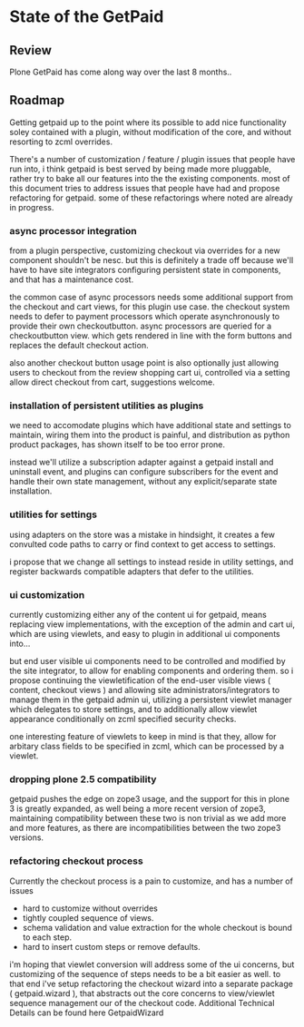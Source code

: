 # State of the GetPaid #

## Review ##

Plone GetPaid has come along way over the last 8 months..


## Roadmap ##

Getting getpaid up to the point where its possible to add nice functionality soley contained
with a plugin, without modification of the core, and without resorting to zcml overrides.

There's a number of customization / feature / plugin issues that people have run into,
i think getpaid is best served by being made more pluggable, rather try to bake all our
features into the the existing components. most of this document tries to address issues
that people have had and propose refactoring for getpaid. some of these refactorings
where noted are already in progress.

### async processor integration ###

from a plugin perspective, customizing checkout via overrides for a new
component shouldn't be nesc. but this is definitely a trade off
because we'll have to have site integrators configuring persistent state
in components, and that has a maintenance cost.

the common case of async processors needs some additional support from
the checkout and cart views, for this plugin use case. the checkout system
needs to defer to payment processors which operate asynchronously to provide
their own checkoutbutton. async processors are queried for a checkoutbutton
view. which gets rendered in line with the form buttons and replaces the default
checkout action.

also another checkout button usage point is also optionally just
allowing users to checkout from the review shopping cart ui, controlled
via a setting allow direct checkout from cart, suggestions welcome.

### installation of persistent utilities as plugins ###

we need to accomodate plugins which have additional state and settings
to maintain, wiring them into the product is painful, and distribution
as python product packages, has shown itself to be too error prone.

instead we'll utilize a subscription adapter against a getpaid install
and uninstall event, and plugins can configure subscribers for the event
and handle their own state management, without any explicit/separate state
installation.

### utilities for settings ###

using adapters on the store was a mistake in hindsight, it creates a few
convulted code paths to carry or find context to get access to settings.

i propose that we change all settings to instead reside in utility settings,
and register backwards compatible adapters that defer to the utilities.

### ui customization ###

currently customizing either any of the content ui for getpaid, means replacing
view implementations, with the exception of the admin and cart ui, which are using
viewlets, and easy to plugin in additional ui components into...

but end user visible ui components need to be controlled and modified by the site
integrator, to allow for enabling components and ordering them. so i propose continuing
the viewletification of the end-user visible views ( content, checkout views ) and
allowing site administrators/integrators to manage them in the getpaid admin ui, utilizing
a persistent viewlet manager which delegates to store settings, and to additionally
allow viewlet appearance conditionally on zcml specified security checks.

one interesting feature of viewlets to keep in mind is that they, allow for arbitary class
fields to be specified in zcml, which can be processed by a viewlet.

### dropping plone 2.5 compatibility ###

getpaid pushes the edge on zope3 usage, and the support for this in plone 3 is greatly expanded,
as well being a more recent version of zope3, maintaining compatibility between these two is
non trivial as we add more and more features, as there are incompatibilities between the two
zope3 versions.

### refactoring checkout process ###

Currently the checkout process is a pain to customize, and has a number of issues

  * hard to customize without overrides
  * tightly coupled sequence of views.
  * schema validation and value extraction for the whole checkout is bound to each step.
  * hard to insert custom steps or remove defaults.

i'm hoping that viewlet conversion will address some of the ui concerns, but customizing
of the sequence of steps needs to be a bit easier as well. to that end i've setup refactoring
the checkout wizard into a separate package ( getpaid.wizard ), that abstracts out the
core concerns to view/viewlet sequence management our of the checkout code. Additional
Technical Details can be found here GetpaidWizard





